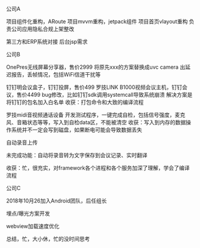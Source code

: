 
公司A

项目组件化重构，ARoute
项目mvvm重构，jetpack组件
项目首页vlayout重构
负责公司应用隐私合规上架整改

第三方和ERP系统对接
后台jsp需求

公司B

OnePres无线屏幕分享器，售价2999
将原先xxx的方案替换成uvc camera
出延迟报告，丢帧情况，包括WiFi信道干扰等

钉钉明会议盒子，钉钉投屏，售价499
罗技LINK B1000视频会议主机，钉钉会议，售价4499
bug修改，比如钉钉sdk调用systemcall导致系统崩溃
解决方案是将钉钉的包名加入白名单
收获：打包命令和大致的编译流程

罗技midi音视频通话设备
开发测试程序，一键完成自检，包括信号强度，麦克风、音箱状态等等，写入到自检data区，不能被清空
收获：写入到内存的数据操作系统并不一定会写到磁盘，如果断电可能会导致数据丢失

自动录音上传

未完成功能：自动将录音转为文字保存到会议记录、实时翻译

收获：忙，很充实，对framework各个进程和各个服务加深了理解，学会了编译流程

公司C

2018年10月26加入Android团队，后任组长

埋点/曝光方案开发

webview加载速度优化

总结，忙，大小休，忙的没时间思考